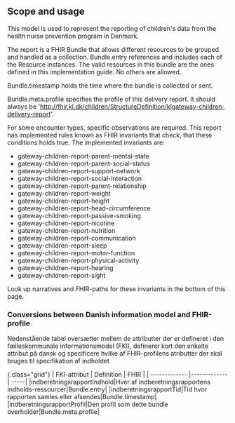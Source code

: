 ## Scope and usage
This model is used to represent the reporting of children's data from the health nurse prevention program in Denmark.

The report is a FHIR Bundle that allows different resources to be grouped and handled as a collection. Bundle.entry references and includes each of the Resource instances. The valid resources in this bundle are the ones defined in this implementation guide. No others are allowed.

Bundle.timestamp holds the time where the bundle is collected or sent.

Bundle.meta.profile specifies the profile of this delivery report. It should always be 'http://fhir.kl.dk/children/StructureDefinition/klgateway-children-delivery-report'.

For some encounter types, specific observations are required. This report has implemented rules known as FHIR invariants that check, that these conditions holds true. The implemented invariants are:

* gateway-children-report-parent-mental-state
* gateway-children-report-parent-social-status
* gateway-children-report-support-network
* gateway-children-report-social-interaction
* gateway-children-report-parent-relationship
* gateway-children-report-weight
* gateway-children-report-height
* gateway-children-report-head-circumference
* gateway-children-report-passive-smoking
* gateway-children-report-nicotine
* gateway-children-report-nutrition
* gateway-children-report-communication
* gateway-children-report-sleep
* gateway-children-report-motor-function
* gateway-children-report-physical-activity
* gateway-children-report-hearing
* gateway-children-report-sight

Look up narratives and FHIR-paths for these invariants in the bottom of this page.

### Conversions between Danish information model and FHIR-profile

Nedenstående tabel oversætter mellem de attributter der er defineret i den fælleskommunale informationsmodel (FKI), definerer kort den enkelte attribut på dansk og specificere hvilke af FHIR-profilens atributter der skal bruges til specifikation af indholdet

{:class="grid"}
|   FKI-attribut      | Definition        | FHIR  |
| ------------- |-------------| -----|
|indberetningsrapportIndhold|Hver af indberetningsrapportens indholds-ressourcer|Bundle.entry|
|indberetningsrapportTid|Tid hvor rapporten samles eller afsendes|Bundle.timestamp|
|indberetningsrapportProfil|Den profil som dette bundle overholder|Bundle.meta.profile|
